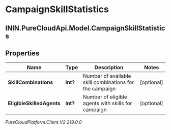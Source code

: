 # CampaignSkillStatistics

## ININ.PureCloudApi.Model.CampaignSkillStatistics

## Properties

|Name | Type | Description | Notes|
|------------ | ------------- | ------------- | -------------|
| **SkillCombinations** | **int?** | Number of available skill combinations for the campaign | [optional] |
| **EligibleSkilledAgents** | **int?** | Number of eligible agents with skills for campaign | [optional] |



_PureCloudPlatform.Client.V2 219.0.0_
